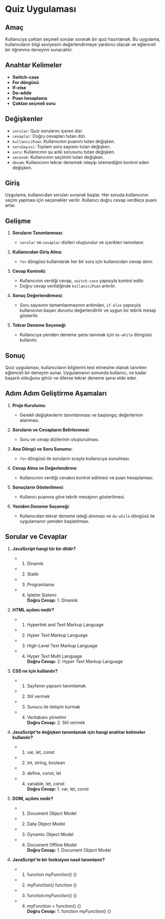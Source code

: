 # Quiz Uygulaması

## Amaç

Kullanıcıya çoktan seçmeli sorular sorarak bir quiz hazırlamak. Bu uygulama, kullanıcıların bilgi seviyesini değerlendirmeye yardımcı olacak ve eğlenceli bir öğrenme deneyimi sunacaktır.

## Anahtar Kelimeler

- **Switch-case**
- **For döngüsü**
- **If-else**
- **Do-while**
- **Puan hesaplama**
- **Çoktan seçmeli soru**

## Değişkenler

- `sorular`: Quiz sorularını içeren dizi.
- `cevaplar`: Doğru cevapları tutan dizi.
- `kullaniciPuan`: Kullanıcının puanını tutan değişken.
- `soruSayisi`: Toplam soru sayısını tutan değişken.
- `soru`: Kullanıcının şu anki sorusunu tutan değişken.
- `secenek`: Kullanıcının seçimini tutan değişken.
- `devam`: Kullanıcının tekrar denemek isteyip istemediğini kontrol eden değişken.

## Giriş

Uygulama, kullanıcıdan soruları sunarak başlar. Her soruda kullanıcının seçim yapması için seçenekler verilir. Kullanıcı doğru cevap verdikçe puanı artar.

## Gelişme

1. **Soruların Tanımlanması**:

   - `sorular` ve `cevaplar` dizileri oluşturulur ve içerikleri tanımlanır.

2. **Kullanıcıdan Giriş Alma**:

   - `for` döngüsü kullanılarak her bir soru için kullanıcıdan cevap alınır.

3. **Cevap Kontrolü**:

   - Kullanıcının verdiği cevap, `switch-case` yapısıyla kontrol edilir.
   - Doğru cevap verildiğinde `kullaniciPuan` artırılır.

4. **Sonuç Değerlendirmesi**:

   - Soru sayısının tamamlanmasının ardından, `if-else` yapısıyla kullanıcının başarı durumu değerlendirilir ve uygun bir tebrik mesajı gösterilir.

5. **Tekrar Deneme Seçeneği**:
   - Kullanıcıya yeniden deneme şansı tanımak için `do-while` döngüsü kullanılır.

## Sonuç

Quiz uygulaması, kullanıcıların bilgilerini test etmesine olanak tanırken eğlenceli bir deneyim sunar. Uygulamanın sonunda kullanıcı, ne kadar başarılı olduğunu görür ve dilerse tekrar deneme şansı elde eder.

## Adım Adım Geliştirme Aşamaları

1. **Proje Kurulumu**:

   - Gerekli değişkenlerin tanımlanması ve başlangıç değerlerinin atanması.

2. **Soruların ve Cevapların Belirlenmesi**:

   - Soru ve cevap dizilerinin oluşturulması.

3. **Ana Döngü ve Soru Sunumu**:

   - `for` döngüsü ile soruların sırayla kullanıcıya sunulması.

4. **Cevap Alma ve Değerlendirme**:

   - Kullanıcının verdiği cevabın kontrol edilmesi ve puan hesaplaması.

5. **Sonuçların Gösterilmesi**:

   - Kullanıcı puanına göre tebrik mesajının gösterilmesi.

6. **Yeniden Deneme Seçeneği**:
   - Kullanıcıdan tekrar deneme isteği alınması ve `do-while` döngüsü ile uygulamanın yeniden başlatılması.

## Sorular ve Cevaplar

1. **JavaScript hangi tür bir dildir?**
   - 1. Dinamik
   - 2. Statik
   - 3. Programlama
   - 4. İşletim Sistemi  
   **Doğru Cevap:** 1. Dinamik

2. **HTML açılımı nedir?**
   - 1. Hyperlink and Text Markup Language
   - 2. Hyper Text Markup Language
   - 3. High-Level Text Markup Language
   - 4. Hyper Text Multi Language  
   **Doğru Cevap:** 2. Hyper Text Markup Language

3. **CSS ne için kullanılır?**
   - 1. Sayfanın yapısını tanımlamak
   - 2. Stil vermek
   - 3. Sunucu ile iletişim kurmak
   - 4. Veritabanı yönetimi  
   **Doğru Cevap:** 2. Stil vermek

4. **JavaScript'te değişken tanımlamak için hangi anahtar kelimeler kullanılır?**
   - 1. var, let, const
   - 2. int, string, boolean
   - 3. define, const, let
   - 4. variable, let, const  
   **Doğru Cevap:** 1. var, let, const

5. **DOM, açılımı nedir?**
   - 1. Document Object Model
   - 2. Data Object Model
   - 3. Dynamic Object Model
   - 4. Document Offline Model  
   **Doğru Cevap:** 1. Document Object Model

6. **JavaScript'te bir fonksiyon nasıl tanımlanır?**
   - 1. function myFunction() {}
   - 2. myFunction() function {}
   - 3. function:myFunction() {}
   - 4. myFunction = function() {}  
   **Doğru Cevap:** 1. function myFunction() {}
